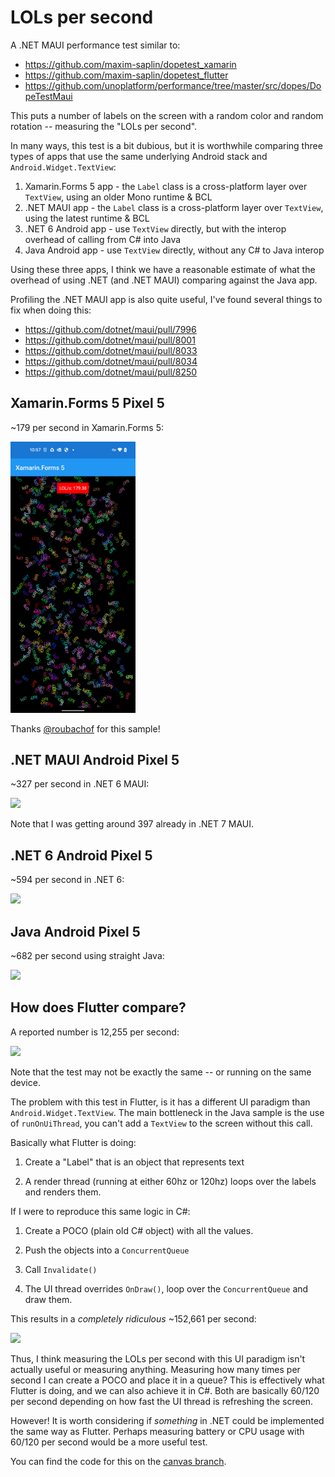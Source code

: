 # LOLs per second

A .NET MAUI performance test similar to:

* https://github.com/maxim-saplin/dopetest_xamarin
* https://github.com/maxim-saplin/dopetest_flutter
* https://github.com/unoplatform/performance/tree/master/src/dopes/DopeTestMaui

This puts a number of labels on the screen with a random color and
random rotation -- measuring the "LOLs per second".

In many ways, this test is a bit dubious, but it is worthwhile
comparing three types of apps that use the same underlying Android
stack and `Android.Widget.TextView`:

1. Xamarin.Forms 5 app - the `Label` class is a cross-platform layer over `TextView`, using an older Mono runtime & BCL
2. .NET MAUI app - the `Label` class is a cross-platform layer over `TextView`, using the latest runtime & BCL
3. .NET 6 Android app - use `TextView` directly, but with the interop overhead of calling from C# into Java
4. Java Android app - use `TextView` directly, without any C# to Java interop

Using these three apps, I think we have a reasonable estimate of what
the overhead of using .NET (and .NET MAUI) comparing against the Java app.

Profiling the .NET MAUI app is also quite useful, I've found several
things to fix when doing this:

* https://github.com/dotnet/maui/pull/7996
* https://github.com/dotnet/maui/pull/8001
* https://github.com/dotnet/maui/pull/8033
* https://github.com/dotnet/maui/pull/8034
* https://github.com/dotnet/maui/pull/8250

## Xamarin.Forms 5 Pixel 5

~179 per second in Xamarin.Forms 5:

<img src="docs/xamarin-forms.png" width="200" />

Thanks [@roubachof](https://github.com/roubachof) for this sample!

## .NET MAUI Android Pixel 5

~327 per second in .NET 6 MAUI:

<img src="docs/maui.png" width="200" />

Note that I was getting around 397 already in .NET 7 MAUI.

## .NET 6 Android Pixel 5

~594 per second in .NET 6:

<img src="docs/android.png" width="200" />

## Java Android Pixel 5

~682 per second using straight Java:

<img src="docs/java.png" width="200" />

## How does Flutter compare?

A reported number is 12,255 per second:

<img src="https://raw.githubusercontent.com/maxim-saplin/dopetest_flutter/master/Screenshot_20200609-184950.jpg" width="200" />

Note that the test may not be exactly the same -- or running on the
same device.

The problem with this test in Flutter, is it has a different UI
paradigm than `Android.Widget.TextView`. The main bottleneck in the
Java sample is the use of `runOnUiThread`, you can't add a `TextView`
to the screen without this call.

Basically what Flutter is doing:

1. Create a "Label" that is an object that represents text

2. A render thread (running at either 60hz or 120hz) loops over the
   labels and renders them.

If I were to reproduce this same logic in C#:

1. Create a POCO (plain old C# object) with all the values.

2. Push the objects into a `ConcurrentQueue`

3. Call `Invalidate()`

4. The UI thread overrides `OnDraw()`, loop over the `ConcurrentQueue`
   and draw them.

This results in a *completely ridiculous* ~152,661 per second:

<img src="https://github.com/jonathanpeppers/lols/raw/canvas/docs/canvas.png" width="200" />

Thus, I think measuring the LOLs per second with this UI paradigm
isn't actually useful or measuring anything. Measuring how many times
per second I can create a POCO and place it in a queue? This is
effectively what Flutter is doing, and we can also achieve it in C#.
Both are basically 60/120 per second depending on how fast the UI
thread is refreshing the screen.

However! It is worth considering if *something* in .NET could be
implemented the same way as Flutter. Perhaps measuring battery or CPU
usage with 60/120 per second would be a more useful test.

You can find the code for this on the [canvas branch](https://github.com/jonathanpeppers/lols/blob/canvas/src/android/LolsView.cs).

